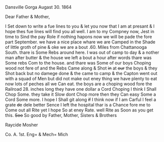 Dansville Gorga Augast 30. 1864

Dear Father & Mother,

I Set down to write a fue lines to you & let you now that I am at presant & I hope thes fue lines will find you all well. I am to my Compney now, Jest in time to Sind the pay Role if nothing hapons now we will be pade the fore part September. we have a nice place whare we are Camped in the Shade of little groth of pine & oke we are a bout .60. Miles from Chattanooga South. thare is Some Rebs around here. I was out of camp to day & a nother man after butter & the house we left a bout a hour after words thare was Some rebs Com to the house. and thare was Some of our boys Choping wood not fere of and the Rebs Came along & Shot ~~in~~ at ~~our~~ the boys & they Shot back but no damege done & the came to camp & the Capton went out with a squad of Men but did not make out eney thing  we have plenty to eat now lots of peches all we Can eat. the boys are a choping wood fore the Railroad 28. inches long they have one dollar a Cord Choping I think I Shall Chop Some. they take it Slow dont Chop more then they Can easy Some a Cord Some more. I hope I Shall git along ~~if~~ I think now if I am Carful I feel a grate ~~de~~ dele better Sence I left the hospital  thar is a Chance fore me to Come out all Rite yet I hope So at eney Rate. well Rite as Soon as you get this. ~~Soo~~ So good by Father, Mother, Sisters & Brothers  

Raycide Mosher 

Co. A. 1st. Eng= & Mech= Mich